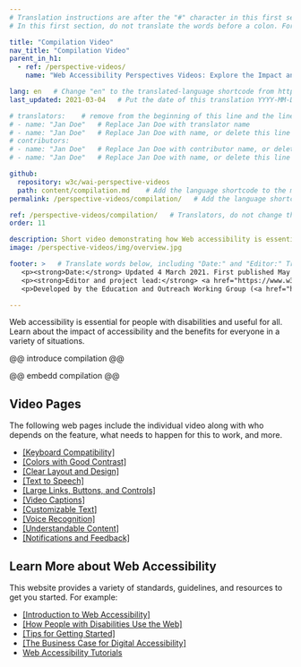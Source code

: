 ```yaml
---
# Translation instructions are after the "#" character in this first section. They are comments that do not show up in the web page. You do not need to translate the instructions after #.
# In this first section, do not translate the words before a colon. For example, do not translate "title:". Do translate the text after "title:".

title: "Compilation Video"
nav_title: "Compilation Video"
parent_in_h1:
  - ref: /perspective-videos/
    name: "Web Accessibility Perspectives Videos: Explore the Impact and Benefits for Everyone"  # translate the text in quotes

lang: en   # Change "en" to the translated-language shortcode from https://www.iana.org/assignments/language-subtag-registry/language-subtag-registry
last_updated: 2021-03-04   # Put the date of this translation YYYY-MM-DD (with month in the middle)

# translators:    # remove from the beginning of this line and the lines below: "# " (the hash sign and the space)
# - name: "Jan Doe"   # Replace Jan Doe with translator name
# - name: "Jan Doe"   # Replace Jan Doe with name, or delete this line if not multiple translators
# contributors:
# - name: "Jan Doe"   # Replace Jan Doe with contributor name, or delete this line if none
# - name: "Jan Doe"   # Replace Jan Doe with name, or delete this line if not multiple contributors

github:
  repository: w3c/wai-perspective-videos
  path: content/compilation.md    # Add the language shortcode to the middle of the filename, for example: content/compilation.fr.md
permalink: /perspective-videos/compilation/   # Add the language shortcode to the end, with no slash at end, for example: /perspective-videos/compilation/fr

ref: /perspective-videos/compilation/   # Translators, do not change this 
order: 11

description: Short video demonstrating how Web accessibility is essential for people with disabilities and useful for all in a variety of situations.
image: /perspective-videos/img/overview.jpg

footer: >   # Translate words below, including "Date:" and "Editor:" Translate the Working Group name. Leave the Working Group acronym in English. Do *not* change the dates in the footer below.
   <p><strong>Date:</strong> Updated 4 March 2021. First published May 2016. <a href="./changelog/">Changelog</a></p>
   <p><strong>Editor and project lead:</strong> <a href="https://www.w3.org/People/shadi">Shadi Abou-Zahra</a>. <a href="./acknowledgements/">Acknowledgements</a> lists contributors.</p>
   <p>Developed by the Education and Outreach Working Group (<a href="https://www.w3.org/WAI/EO/">EOWG</a>) with support from the <a href="https://www.w3.org/WAI/DEV/">WAI-DEV project</a>, co-funded by the European Commission.</p>

---
```


Web accessibility is essential for people with disabilities and useful for all. Learn about the impact of accessibility and the benefits for everyone in a variety of situations.

@@ introduce compilation @@

@@ embedd compilation @@

## Video Pages

The following web pages include the individual video along with who depends on the feature, what needs to happen for this to work, and more.

* [[Keyboard Compatibility]](/perspective-videos/keyboard/)
* [[Colors with Good Contrast]](/perspective-videos/contrast/)
* [[Clear Layout and Design]](/perspective-videos/layout/)
* [[Text to Speech]](/perspective-videos/speech/)
* [[Large Links, Buttons, and Controls]](/perspective-videos/controls/)
* [[Video Captions]](/perspective-videos/captions/)
* [[Customizable Text]](/perspective-videos/customizable/)
* [[Voice Recognition]](/perspective-videos/voice/)
* [[Understandable Content]](/perspective-videos/understandable/)
* [[Notifications and Feedback]](/perspective-videos/notifications/)

## Learn More about Web Accessibility

This website provides a variety of standards, guidelines, and resources to get you started. For example:
* [[Introduction to Web Accessibility]](/fundamentals/accessibility-intro/)
* [[How People with Disabilities Use the Web]](/people-use-web/)
* [[Tips for Getting Started]](/tips/)
* [[The Business Case for Digital Accessibility]](https://www.w3.org/WAI/bcase/)
* [Web Accessibility Tutorials](https://www.w3.org/WAI/tutorials/)

